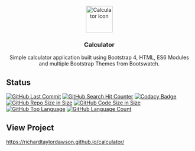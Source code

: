 <p align="center">
  <a href="https://richardtaylordawson.github.io/calculator/">
    <img src="http://icons.iconarchive.com/icons/iconsmind/outline/256/Calculator-icon.png" alt="Calculator icon" width=72 height=72>
  </a>

  <h3 align="center">Calculator</h3>

  <p align="center">
    Simple calculator application built using Bootstrap 4, HTML, ES6 Modules and multiple Bootstrap Themes from Bootswatch.
  </p>
</p>

## Status
[![GitHub Last Commit](https://img.shields.io/github/last-commit/richardtaylordawson/calculator.svg)](https://github.com/richardtaylordawson/calculator/commits/master)
[![GitHub Search Hit Counter](https://img.shields.io/github/search/richardtaylordawson/calculator/goto.svg)](https://github.com/richardtaylordawson/calculator/)
[![Codacy Badge](https://api.codacy.com/project/badge/Grade/02ee35b7c3e14b6da802677e73fbdb32)](https://www.codacy.com/app/richardtaylordawson/calculator?utm_source=github.com&amp;utm_medium=referral&amp;utm_content=richardtaylordawson/calculator&amp;utm_campaign=Badge_Grade)
[![GitHub Repo Size in Size](https://img.shields.io/github/repo-size/richardtaylordawson/calculator.svg)](https://github.com/richardtaylordawson/calculator/)
[![GitHub Code Size in Size](https://img.shields.io/github/languages/code-size/richardtaylordawson/calculator.svg)](https://github.com/richardtaylordawson/calculator/)
[![GitHub Top Language](https://img.shields.io/github/languages/top/richardtaylordawson/calculator.svg)](https://github.com/richardtaylordawson/calculator/)
[![GitHub Language Count](https://img.shields.io/github/languages/count/richardtaylordawson/calculator.svg)](https://github.com/richardtaylordawson/calculator/)

## View Project
<https://richardtaylordawson.github.io/calculator/>
